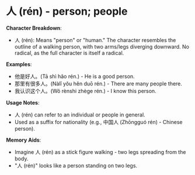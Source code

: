 # **人 (rén) - person; people**

**Character Breakdown**:  
- 人 (rén): Means "person" or "human." The character resembles the outline of a walking person, with two arms/legs diverging downward. No radical, as the full character is itself a radical.

**Examples**:  
- 他是好人。(Tā shì hǎo rén.) - He is a good person.  
- 那里有很多人。(Nàlǐ yǒu hěn duō rén.) - There are many people there.  
- 我认识这个人。(Wǒ rènshi zhège rén.) - I know this person.

**Usage Notes**:  
- 人 (rén) can refer to an individual or people in general.  
- Used as a suffix for nationality (e.g., 中国人 (Zhōngguó rén) - Chinese person).

**Memory Aids**:  
- Imagine 人 (rén) as a stick figure walking - two legs spreading from the body.  
- "人 (rén)" looks like a person standing on two legs.